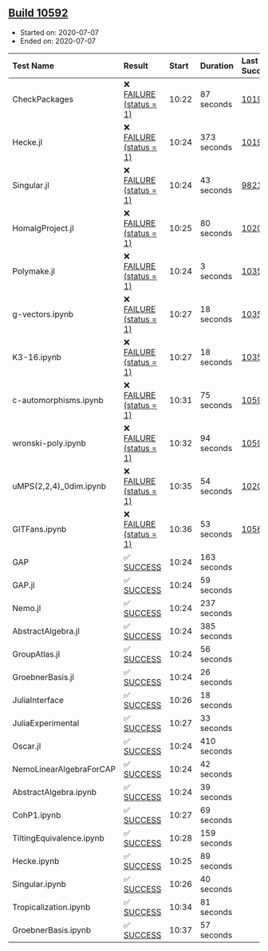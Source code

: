 ## [Build 10592](https://oscarci.mathematik.uni-kl.de/job/oscar/10592/)

* Started on: 2020-07-07
* Ended on: 2020-07-07

| Test Name    | Result | Start | Duration | Last Success | First Failure |
|:-------------|:-------|:------|:---------|:-------------|:--------------|
| CheckPackages | ❌ [FAILURE (status = 1)](https://oscarci.mathematik.uni-kl.de/job/oscar/10592/artifact/logs/build-10592/CheckPackages.log) | 10:22 | 87 seconds | [10197](https://oscarci.mathematik.uni-kl.de/job/oscar/10197/) | [10198](https://oscarci.mathematik.uni-kl.de/job/oscar/10198/) |
| Hecke.jl | ❌ [FAILURE (status = 1)](https://oscarci.mathematik.uni-kl.de/job/oscar/10592/artifact/logs/build-10592/Hecke.jl.log) | 10:24 | 373 seconds | [10197](https://oscarci.mathematik.uni-kl.de/job/oscar/10197/) | [10198](https://oscarci.mathematik.uni-kl.de/job/oscar/10198/) |
| Singular.jl | ❌ [FAILURE (status = 1)](https://oscarci.mathematik.uni-kl.de/job/oscar/10592/artifact/logs/build-10592/Singular.jl.log) | 10:24 | 43 seconds | [9821](https://oscarci.mathematik.uni-kl.de/job/oscar/9821/) | [9822](https://oscarci.mathematik.uni-kl.de/job/oscar/9822/) |
| HomalgProject.jl | ❌ [FAILURE (status = 1)](https://oscarci.mathematik.uni-kl.de/job/oscar/10592/artifact/logs/build-10592/HomalgProject.jl.log) | 10:25 | 80 seconds | [10209](https://oscarci.mathematik.uni-kl.de/job/oscar/10209/) | [10210](https://oscarci.mathematik.uni-kl.de/job/oscar/10210/) |
| Polymake.jl | ❌ [FAILURE (status = 1)](https://oscarci.mathematik.uni-kl.de/job/oscar/10592/artifact/logs/build-10592/Polymake.jl.log) | 10:24 | 3 seconds | [10356](https://oscarci.mathematik.uni-kl.de/job/oscar/10356/) | [10357](https://oscarci.mathematik.uni-kl.de/job/oscar/10357/) |
| g-vectors.ipynb | ❌ [FAILURE (status = 1)](https://oscarci.mathematik.uni-kl.de/job/oscar/10592/artifact/logs/build-10592/g-vectors.ipynb.log) | 10:27 | 18 seconds | [10356](https://oscarci.mathematik.uni-kl.de/job/oscar/10356/) | [10357](https://oscarci.mathematik.uni-kl.de/job/oscar/10357/) |
| K3-16.ipynb | ❌ [FAILURE (status = 1)](https://oscarci.mathematik.uni-kl.de/job/oscar/10592/artifact/logs/build-10592/K3-16.ipynb.log) | 10:27 | 18 seconds | [10356](https://oscarci.mathematik.uni-kl.de/job/oscar/10356/) | [10357](https://oscarci.mathematik.uni-kl.de/job/oscar/10357/) |
| c-automorphisms.ipynb | ❌ [FAILURE (status = 1)](https://oscarci.mathematik.uni-kl.de/job/oscar/10592/artifact/logs/build-10592/c-automorphisms.ipynb.log) | 10:31 | 75 seconds | [10591](https://oscarci.mathematik.uni-kl.de/job/oscar/10591/) | [10592](https://oscarci.mathematik.uni-kl.de/job/oscar/10592/) |
| wronski-poly.ipynb | ❌ [FAILURE (status = 1)](https://oscarci.mathematik.uni-kl.de/job/oscar/10592/artifact/logs/build-10592/wronski-poly.ipynb.log) | 10:32 | 94 seconds | [10590](https://oscarci.mathematik.uni-kl.de/job/oscar/10590/) | [10591](https://oscarci.mathematik.uni-kl.de/job/oscar/10591/) |
| uMPS(2,2,4)_0dim.ipynb | ❌ [FAILURE (status = 1)](https://oscarci.mathematik.uni-kl.de/job/oscar/10592/artifact/logs/build-10592/uMPS-2-2-4-_0dim.ipynb.log) | 10:35 | 54 seconds | [10209](https://oscarci.mathematik.uni-kl.de/job/oscar/10209/) | [10210](https://oscarci.mathematik.uni-kl.de/job/oscar/10210/) |
| GITFans.ipynb | ❌ [FAILURE (status = 1)](https://oscarci.mathematik.uni-kl.de/job/oscar/10592/artifact/logs/build-10592/GITFans.ipynb.log) | 10:36 | 53 seconds | [10566](https://oscarci.mathematik.uni-kl.de/job/oscar/10566/) | [10567](https://oscarci.mathematik.uni-kl.de/job/oscar/10567/) |
| GAP | ✅ [SUCCESS](https://oscarci.mathematik.uni-kl.de/job/oscar/10592/artifact/logs/build-10592/GAP.log) | 10:24 | 163 seconds |  |  |
| GAP.jl | ✅ [SUCCESS](https://oscarci.mathematik.uni-kl.de/job/oscar/10592/artifact/logs/build-10592/GAP.jl.log) | 10:24 | 59 seconds |  |  |
| Nemo.jl | ✅ [SUCCESS](https://oscarci.mathematik.uni-kl.de/job/oscar/10592/artifact/logs/build-10592/Nemo.jl.log) | 10:24 | 237 seconds |  |  |
| AbstractAlgebra.jl | ✅ [SUCCESS](https://oscarci.mathematik.uni-kl.de/job/oscar/10592/artifact/logs/build-10592/AbstractAlgebra.jl.log) | 10:24 | 385 seconds |  |  |
| GroupAtlas.jl | ✅ [SUCCESS](https://oscarci.mathematik.uni-kl.de/job/oscar/10592/artifact/logs/build-10592/GroupAtlas.jl.log) | 10:24 | 56 seconds |  |  |
| GroebnerBasis.jl | ✅ [SUCCESS](https://oscarci.mathematik.uni-kl.de/job/oscar/10592/artifact/logs/build-10592/GroebnerBasis.jl.log) | 10:24 | 26 seconds |  |  |
| JuliaInterface | ✅ [SUCCESS](https://oscarci.mathematik.uni-kl.de/job/oscar/10592/artifact/logs/build-10592/JuliaInterface.log) | 10:26 | 18 seconds |  |  |
| JuliaExperimental | ✅ [SUCCESS](https://oscarci.mathematik.uni-kl.de/job/oscar/10592/artifact/logs/build-10592/JuliaExperimental.log) | 10:27 | 33 seconds |  |  |
| Oscar.jl | ✅ [SUCCESS](https://oscarci.mathematik.uni-kl.de/job/oscar/10592/artifact/logs/build-10592/Oscar.jl.log) | 10:24 | 410 seconds |  |  |
| NemoLinearAlgebraForCAP | ✅ [SUCCESS](https://oscarci.mathematik.uni-kl.de/job/oscar/10592/artifact/logs/build-10592/NemoLinearAlgebraForCAP.log) | 10:24 | 42 seconds |  |  |
| AbstractAlgebra.ipynb | ✅ [SUCCESS](https://oscarci.mathematik.uni-kl.de/job/oscar/10592/artifact/logs/build-10592/AbstractAlgebra.ipynb.log) | 10:24 | 39 seconds |  |  |
| CohP1.ipynb | ✅ [SUCCESS](https://oscarci.mathematik.uni-kl.de/job/oscar/10592/artifact/logs/build-10592/CohP1.ipynb.log) | 10:27 | 69 seconds |  |  |
| TiltingEquivalence.ipynb | ✅ [SUCCESS](https://oscarci.mathematik.uni-kl.de/job/oscar/10592/artifact/logs/build-10592/TiltingEquivalence.ipynb.log) | 10:28 | 159 seconds |  |  |
| Hecke.ipynb | ✅ [SUCCESS](https://oscarci.mathematik.uni-kl.de/job/oscar/10592/artifact/logs/build-10592/Hecke.ipynb.log) | 10:25 | 89 seconds |  |  |
| Singular.ipynb | ✅ [SUCCESS](https://oscarci.mathematik.uni-kl.de/job/oscar/10592/artifact/logs/build-10592/Singular.ipynb.log) | 10:26 | 40 seconds |  |  |
| Tropicalization.ipynb | ✅ [SUCCESS](https://oscarci.mathematik.uni-kl.de/job/oscar/10592/artifact/logs/build-10592/Tropicalization.ipynb.log) | 10:34 | 81 seconds |  |  |
| GroebnerBasis.ipynb | ✅ [SUCCESS](https://oscarci.mathematik.uni-kl.de/job/oscar/10592/artifact/logs/build-10592/GroebnerBasis.ipynb.log) | 10:37 | 57 seconds |  |  |
